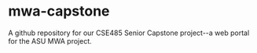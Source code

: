 mwa-capstone
============

A github repository for our CSE485 Senior Capstone project--a web portal for the ASU MWA project. 
